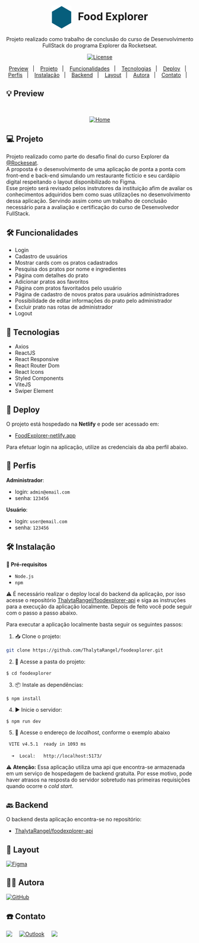<h1 align="center">
    <img alt="icon" src="./public/icon-foodExplorer.svg"  style="vertical-align: middle; margin-right: 10px;">
    Food Explorer
</h1>

<p align="center">
Projeto realizado como trabalho de conclusão do curso de Desenvolvimento FullStack do programa Explorer da Rocketseat.
</p>

<p align="center">
  <a href="#memo-licença">
    <img alt="License" src="https://img.shields.io/static/v1?style=flat&label=license&message=MIT&color=4AF2C3">
  </a>
</p>

<p align="center">
  <a href="#-preview">Preview</a>&nbsp;&nbsp;&nbsp;|&nbsp;&nbsp;&nbsp;
  <a href="#-projeto">Projeto</a>&nbsp;&nbsp;&nbsp;|&nbsp;&nbsp;&nbsp;
  <a href="#-funcionalidades">Funcionalidades</a>&nbsp;&nbsp;&nbsp;|&nbsp;&nbsp;&nbsp;
  <a href="#-tecnologias">Tecnologias</a>&nbsp;&nbsp;&nbsp;|&nbsp;&nbsp;&nbsp;
  <a href="#-deploy">Deploy</a>&nbsp;&nbsp;&nbsp;|&nbsp;&nbsp;&nbsp;
  <a href="#-perfis">Perfis</a>&nbsp;&nbsp;&nbsp;|&nbsp;&nbsp;&nbsp;
  <a href="#-instalação">Instalação</a>&nbsp;&nbsp;&nbsp;|&nbsp;&nbsp;&nbsp;
  <a href="#-backend">Backend</a>&nbsp;&nbsp;&nbsp;|&nbsp;&nbsp;&nbsp;
  <a href="#-layout">Layout</a>&nbsp;&nbsp;&nbsp;|&nbsp;&nbsp;&nbsp;
  <a href="#-autora">Autora</a>&nbsp;&nbsp;&nbsp;|&nbsp;&nbsp;&nbsp;
  <a href="#-contato">Contato</a>&nbsp;&nbsp;&nbsp;|&nbsp;&nbsp;&nbsp;
</p>

## 💡 Preview

<br>

<p align="center">
  <a href="https://ibb.co/ccwhQXy"><img src="https://i.ibb.co/C56KQsw/Home.png" alt="Home"  border="0"></a>
</p>

## 💻 Projeto

Projeto realizado como parte do desafio final do curso Explorer da [@Rockeseat](https://www.rocketseat.com.br/). <br>
A proposta é o desenvolvimento de uma aplicação de ponta a ponta com front-end e back-end simulando um restaurante fictício e seu cardápio digital respeitando o layout disponibilizado no Figma. <br>
Esse projeto será revisado pelos instrutores da instituição afim de avaliar os conhecimentos adquiridos bem como suas utilizações no desenvolvimento dessa aplicação. Servindo assim como um trabalho de conclusão necessário para a avaliação e certificação do curso de Desenvolvedor FullStack.

## 🛠️ Funcionalidades</h2>

- Login
- Cadastro de usuários
- Mostrar cards com os pratos cadastrados
- Pesquisa dos pratos por nome e ingredientes
- Página com detalhes do prato
- Adicionar pratos aos favoritos
- Página com pratos favoritados pelo usuário
- Página de cadastro de novos pratos para usuários administradores
- Possibilidade de editar informações do prato pelo administrador
- Excluir prato nas rotas de administrador
- Logout

## 🦾 Tecnologias

- Axios
- ReactJS
- React Responsive
- React Router Dom
- React Icons
- Styled Components
- ViteJS
- Swiper Element

## 🚀 Deploy

O projeto está hospedado na **Netlify** e pode ser acessado em:

- [FoodExplorer-netlify.app](https://)

Para efetuar login na aplicação, utilize as credenciais da aba perfil abaixo.

## 👥 Perfis

**Administrador**:

- login: `admin@email.com`
- senha: `123456`

**Usuário**:

- login: `user@email.com`
- senha: `123456`

## 🛠️ Instalação

<strong>🚧 Pré-requisitos </strong> <br>

- `Node.js`
- `npm`

⚠️ É necessário realizar o deploy local do backend da aplicação, por isso acesse o repositório [ThalytaRangel/foodexplorer-api](https://github.com/ThalytaRangel/foodexplorer-api) e siga as instruções para a execução da aplicação localmente. Depois de feito você pode seguir com o passo a passo abaixo.

Para executar a aplicação localmente basta seguir os seguintes passos:

1. 📥 Clone o projeto:

```bash
git clone https://github.com/ThalytaRangel/foodexplorer.git
```

2. 📂 Acesse a pasta do projeto:

```bash
$ cd foodexplorer
```

3. 📦 Instale as dependências:

```
$ npm install
```

4. ▶️ Inicie o servidor:

```
$ npm run dev
```

5. 📡 Acesse o endereço de _localhost_, conforme o exemplo abaixo

```
 VITE v4.5.1  ready in 1093 ms

  ➜  Local:   http://localhost:5173/
```

⚠️ **Atenção:** Essa aplicação utiliza uma api que encontra-se armazenada em um serviço de hospedagem de backend gratuita. Por esse motivo, pode haver atrasos na resposta do servidor sobretudo nas primeiras requisições quando ocorre o _cold start_.

## 🔙 Backend

O backend desta aplicação encontra-se no repositório:

- [ThalytaRangel/foodexplorer-api](https://github.com/ThalytaRangel/foodexplorer-api)

## 🎨 Layout

<a href="https://www.figma.com/file/9BuvN9zccvlJ3hLAYg8Olf/food-explorer-v2-(Community)?type=design&node-id=201%3A1532&mode=design&t=Qi1AH3yVIV83LKvg-1">
<img alt="Figma" src="https://img.shields.io/badge/figma-%23F24E1E.svg?style=for-the-badge&logo=figma&logoColor=white" height="50%"/> 
</a>

## 👩‍💻 Autora

  <a href="https://github.com/ThalytaRangel" >
    <img alt="GitHub" src="https://img.shields.io/badge/Thalyta Rangel-%23121011.svg?style=for-the-badge&logo=github&logoColor=white" style="vertical-align: text-top; margin-right: 10px;"/> 
  </a>

## ☎️ Contato

<div style="display: flex;" >
<a href="https://www.linkedin.com/in/thalytarangel/" target="_blank"><img src="https://img.shields.io/badge/-LinkedIn-%230077B5?style=for-the-badge&logo=linkedin&logoColor=white" style="margin-right: 2vw" target="_blank"></a>
<br/><br/>
<a href="mailto:thalyta_ornelas@hotmail.com">
<img  alt="Outlook" src="https://img.shields.io/badge/Microsoft_Outlook-0078D4?style=for-the-badge&logo=microsoft-outlook&logoColor=white" style="margin-right: 2vw" target="_blank"/>
</a>
<br/><br/>
<a href="https://discord.com/users/thalytarangel" target="_blank">
<img src="https://img.shields.io/badge/Discord-7289DA?style=for-the-badge&logo=discord&logoColor=white" style="margin-right: 2vw" target="_blank">
</a>
</div>
